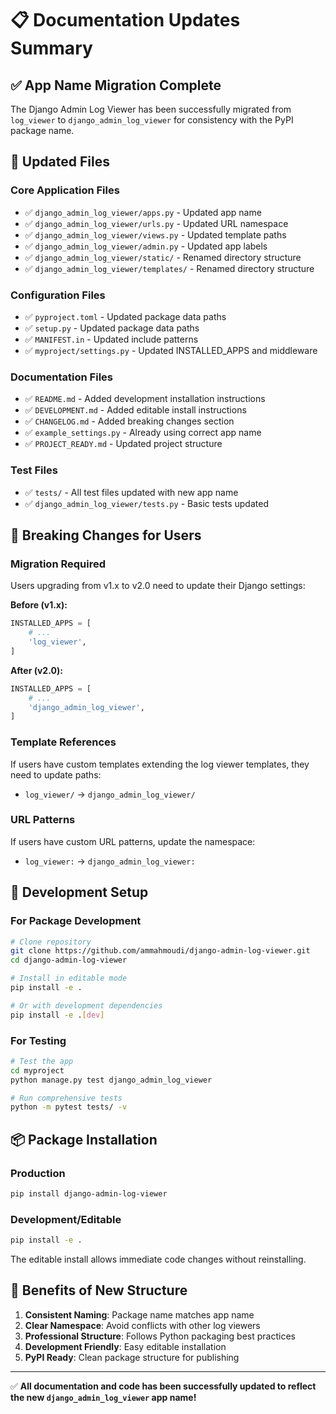 # 📋 Documentation Updates Summary

## ✅ **App Name Migration Complete**

The Django Admin Log Viewer has been successfully migrated from `log_viewer` to `django_admin_log_viewer` for consistency with the PyPI package name.

## 📝 **Updated Files**

### **Core Application Files**
- ✅ `django_admin_log_viewer/apps.py` - Updated app name
- ✅ `django_admin_log_viewer/urls.py` - Updated URL namespace  
- ✅ `django_admin_log_viewer/views.py` - Updated template paths
- ✅ `django_admin_log_viewer/admin.py` - Updated app labels
- ✅ `django_admin_log_viewer/static/` - Renamed directory structure
- ✅ `django_admin_log_viewer/templates/` - Renamed directory structure

### **Configuration Files**
- ✅ `pyproject.toml` - Updated package data paths
- ✅ `setup.py` - Updated package data paths
- ✅ `MANIFEST.in` - Updated include patterns
- ✅ `myproject/settings.py` - Updated INSTALLED_APPS and middleware

### **Documentation Files**
- ✅ `README.md` - Added development installation instructions
- ✅ `DEVELOPMENT.md` - Added editable install instructions
- ✅ `CHANGELOG.md` - Added breaking changes section
- ✅ `example_settings.py` - Already using correct app name
- ✅ `PROJECT_READY.md` - Updated project structure

### **Test Files**
- ✅ `tests/` - All test files updated with new app name
- ✅ `django_admin_log_viewer/tests.py` - Basic tests updated

## 🔄 **Breaking Changes for Users**

### **Migration Required**

Users upgrading from v1.x to v2.0 need to update their Django settings:

**Before (v1.x):**
```python
INSTALLED_APPS = [
    # ...
    'log_viewer',
]
```

**After (v2.0):**
```python
INSTALLED_APPS = [
    # ...
    'django_admin_log_viewer',
]
```

### **Template References**
If users have custom templates extending the log viewer templates, they need to update paths:
- `log_viewer/` → `django_admin_log_viewer/`

### **URL Patterns**
If users have custom URL patterns, update the namespace:
- `log_viewer:` → `django_admin_log_viewer:`

## 🚀 **Development Setup**

### **For Package Development**
```bash
# Clone repository
git clone https://github.com/ammahmoudi/django-admin-log-viewer.git
cd django-admin-log-viewer

# Install in editable mode
pip install -e .

# Or with development dependencies
pip install -e .[dev]
```

### **For Testing**
```bash
# Test the app
cd myproject
python manage.py test django_admin_log_viewer

# Run comprehensive tests
python -m pytest tests/ -v
```

## 📦 **Package Installation**

### **Production**
```bash
pip install django-admin-log-viewer
```

### **Development/Editable**
```bash
pip install -e .
```

The editable install allows immediate code changes without reinstalling.

## 🎯 **Benefits of New Structure**

1. **Consistent Naming**: Package name matches app name
2. **Clear Namespace**: Avoid conflicts with other log viewers
3. **Professional Structure**: Follows Python packaging best practices
4. **Development Friendly**: Easy editable installation
5. **PyPI Ready**: Clean package structure for publishing

---

✅ **All documentation and code has been successfully updated to reflect the new `django_admin_log_viewer` app name!**
